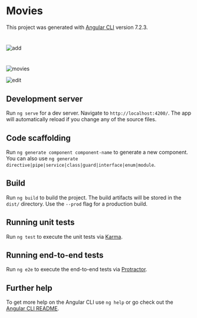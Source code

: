 # Movies

This project was generated with [Angular CLI](https://github.com/angular/angular-cli) version 7.2.3.
#
![add](https://user-images.githubusercontent.com/37377389/52966301-98f50a80-33af-11e9-81fb-0adbedd59f0e.PNG)

#
![movies](https://user-images.githubusercontent.com/37377389/52966304-98f50a80-33af-11e9-9142-dd5a62bfde93.PNG)

![edit](https://user-images.githubusercontent.com/37377389/52966302-98f50a80-33af-11e9-9107-e1e5fceee040.PNG)

## Development server

Run `ng serve` for a dev server. Navigate to `http://localhost:4200/`. The app will automatically reload if you change any of the source files.

## Code scaffolding

Run `ng generate component component-name` to generate a new component. You can also use `ng generate directive|pipe|service|class|guard|interface|enum|module`.

## Build

Run `ng build` to build the project. The build artifacts will be stored in the `dist/` directory. Use the `--prod` flag for a production build.

## Running unit tests

Run `ng test` to execute the unit tests via [Karma](https://karma-runner.github.io).

## Running end-to-end tests

Run `ng e2e` to execute the end-to-end tests via [Protractor](http://www.protractortest.org/).

## Further help

To get more help on the Angular CLI use `ng help` or go check out the [Angular CLI README](https://github.com/angular/angular-cli/blob/master/README.md).
